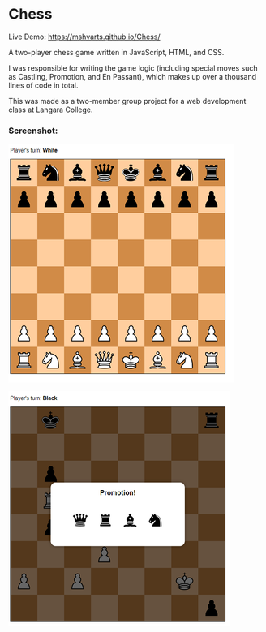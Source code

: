 # Chess

Live Demo: https://mshvarts.github.io/Chess/

A two-player chess game written in JavaScript, HTML, and CSS. 
 
I was responsible for writing the game logic (including special moves such as Castling, Promotion, and En Passant), which makes up over a thousand lines of code in total.

This was made as a two-member group project for a web development class at Langara College.    

### Screenshot:  
![Image of Chess Board](demo.png)

![Image of Chess Board](demo2.PNG)
